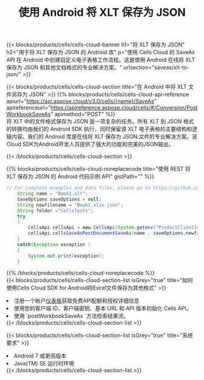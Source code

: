 ﻿---
title: 使用 Android 将 XLT 保存为 JSON
description: 利用Aspose.Cells Cloud SDK for Android将XLT格式文件保存为JSON格式文件。
kwords: Excel, Save XLT as JSON, REST, Android
howto: How to save XLT as JSON using Aspose.Cells Cloud Android library.
---
{{< blocks/products/cells/cells-cloud-banner h1="将 XLT 保存为 JSON" h2="用于将 XLT 保存为 JSON 的 Android 库" p="使用 Cells Cloud 的 SaveAs API 在 Android 中创建自定义电子表格工作流程。这是使用 Android 在线将 XLT 保存为 JSON 和其他文档格式的专业解决方案。" urlsection="saveas/xlt-to-json/" >}}

{{< blocks/products/cells/cells-cloud-section title="在 Android 中将 XLT 文件另存为 JSON" >}}
{{% blocks/products/cells/cells-cloud-api-reference apiurl="https://api.aspose.cloud/v3.0/cells/{name}/SaveAs" apireferenceurl="https://apireference.aspose.cloud/cells/#/Conversion/PostWorkbookSaveAs" apimethod="POST" %}}
<br/>
将 XLT 中的文件格式保存为 JSON 是一项复杂的任务。所有 XLT 到 JSON 格式的转换均由我们的 Android SDK 执行，同时保留源 XLT 电子表格的主要结构和逻辑内容。我们的 Android 库是在线将 XLT 保存为 JSON 文件的专业解决方案。该Cloud SDK为Android开发人员提供了强大的功能和完美的JSON输出。

{{< /blocks/products/cells/cells-cloud-section >}}

{{% blocks/products/cells/cells-cloud-noreplacecode title="使用 REST 将 XLT 保存为 JSON 的 Android 代码示例 API" gistPath="" %}}
  
```java
// For complete examples and data files, please go to https://github.com/aspose-cells-cloud/aspose-cells-cloud-android/
    String name = "Book1.xlt";
    SaveOptions saveOptions = null;
    String newfilename = "Book1_xlsx.json";
    String folder ="CellsTests";
    try
    {
        CellsApi cellsApi = new CellsApi(System.getenv("ProductClientId"), System.getenv("ProductClientSecret"));
        cellsApi.cellsSaveAsPostDocumentSaveAs(name , saveOptions,newfilename,false,false,folder,null,null,null,true);                       
    }
    catch(Exception exception )
    {
        System.out.print(exception);
    }
```
  
{{% /blocks/products/cells/cells-cloud-noreplacecode %}}
<br/>
{{< blocks/products/cells/cells-cloud-section-list isGrey="true" title="如何使用Cells Cloud SDK for Android将Excel文件保存为其他格式" >}}
<li>注册一个帐户<a href="https://dashboard.aspose.cloud/">仪表板</a>获取免费API配额和授权详细信息</li>
<li>使用您的客户端 ID、客户端密钥、基本 URL 和 API 版本初始化 Cells API。</li>
<li>使用 `postWorkbookSaveAs` 方法检索结果流。</li>
{{< /blocks/products/cells/cells-cloud-section-list >}}

{{< blocks/products/cells/cells-cloud-section-list isGrey="true" title="系统要求" >}}
<li>Android 7 或更高版本</li>
<li>Java(TM) SE 运行时环境</li>
{{< /blocks/products/cells/cells-cloud-section-list >}}

